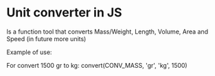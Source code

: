 Unit converter in JS
==============

Is a function tool that converts Mass/Weight, Length, Volume, Area and Speed (in future more units)

Example of use:

For convert 1500 gr to kg:
  convert(CONV_MASS, 'gr', 'kg', 1500)
